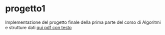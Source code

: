 # progetto1

Implementazione del progetto finale della prima parte del corso di Algoritmi e strutture dati
[qui pdf con testo](https://github.com/CR18-2000/progetto1/blob/main/prog1.testo.pdf)
